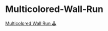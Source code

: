 # Multicolored-Wall-Run
<a href="https://github.com/hemant467/Multicolored-Wall-Run">Multicolored Wall Run 🕹️</a>
